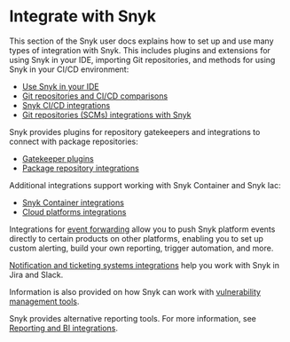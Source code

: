 # Integrate with Snyk

This section of the Snyk user docs explains how to set up and use many types of integration with Snyk.  This includes plugins and extensions for using Snyk in your IDE, importing Git repositories, and methods for using Snyk in your CI/CD environment:

* [Use Snyk in your IDE](use-snyk-in-your-ide/)
* [Git repositories and CI/CD comparisons](git-repository-and-ci-cd-integrations-comparisons.md)
* [Snyk CI/CD integrations](snyk-ci-cd-integrations/)
* [Git repositories (SCMs) integrations with Snyk](git-repositories-scms-integrations-with-snyk/)

Snyk provides plugins for repository gatekeepers and integrations to connect with package repositories:

* [Gatekeeper plugins](../scan-using-snyk/snyk-open-source/scan-open-source-libraries-and-licenses/gatekeeper-plugins/)
* [Package repository integrations](package-repository-integrations/)

Additional integrations support working with Snyk Container and Snyk Iac:

* [Snyk Container integrations](snyk-container-integrations/)
* [Cloud platforms integrations](cloud-platforms-integrations/)

Integrations for [event forwarding](event-forwarding/) allow you to push Snyk platform events directly to certain products on other platforms, enabling you to set up custom alerting, build your own reporting, trigger automation, and more.

[Notification and ticketing systems integrations](jira-and-slack-integrations/) help you work with Snyk in Jira and Slack.

Information is also provided on how Snyk can work with [vulnerability management tools](vulnerability-management-tools/).

Snyk provides alternative reporting tools. For more information, see [Reporting and BI integrations](../manage-risk/reporting/reporting-and-bi-integrations-snowflake-data-share.md).

